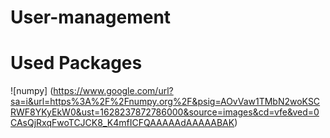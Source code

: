 # User-management

# Used Packages

![numpy] (https://www.google.com/url?sa=i&url=https%3A%2F%2Fnumpy.org%2F&psig=AOvVaw1TMbN2woKSCRWF8YKyEkW0&ust=1628237872786000&source=images&cd=vfe&ved=0CAsQjRxqFwoTCJCK8_K4mfICFQAAAAAdAAAAABAK)

